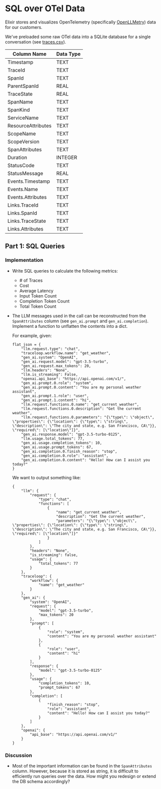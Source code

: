 # SQL over OTel Data

Elixir stores and visualizes OpenTelemetry (specifically [OpenLLMetry](https://github.com/traceloop/openllmetry)) data for our customers.

We've preloaded some raw OTel data into a SQLite database for a single conversation (see [traces.csv](./traces.csv)).

| Column Name        | Data Type |
| ------------------ | --------- |
| Timestamp          | TEXT      |
| TraceId            | TEXT      |
| SpanId             | TEXT      |
| ParentSpanId       | REAL      |
| TraceState         | REAL      |
| SpanName           | TEXT      |
| SpanKind           | TEXT      |
| ServiceName        | TEXT      |
| ResourceAttributes | TEXT      |
| ScopeName          | TEXT      |
| ScopeVersion       | TEXT      |
| SpanAttributes     | TEXT      |
| Duration           | INTEGER   |
| StatusCode         | TEXT      |
| StatusMessage      | REAL      |
| Events.Timestamp   | TEXT      |
| Events.Name        | TEXT      |
| Events.Attributes  | TEXT      |
| Links.TraceId      | TEXT      |
| Links.SpanId       | TEXT      |
| Links.TraceState   | TEXT      |
| Links.Attributes   | TEXT      |

## Part 1: SQL Queries

### Implementation

- Write SQL queries to calculate the following metrics:
  - \# of Traces
  - Cost
  - Average Latency
  - Input Token Count
  - Completion Token Count
  - Total Token Count
- The LLM messages used in the call can be reconstructed from the `SpanAttributes` column (see `gen_ai.prompt` and `gen_ai.completion`). Implement a function to unflatten the contents into a dict.

  For example, given:

  ```
  flat_json = {
      "llm.request.type": "chat",
      "traceloop.workflow.name": "get_weather",
      "gen_ai.system": "OpenAI",
      "gen_ai.request.model": "gpt-3.5-turbo",
      "gen_ai.request.max_tokens": 20,
      "llm.headers": "None",
      "llm.is_streaming": False,
      "openai.api_base": "https://api.openai.com/v1/",
      "gen_ai.prompt.0.role": "system",
      "gen_ai.prompt.0.content": "You are my personal weather assistant",
      "gen_ai.prompt.1.role": "user",
      "gen_ai.prompt.1.content": "hi",
      "llm.request.functions.0.name": "get_current_weather",
      "llm.request.functions.0.description": "Get the current weather",
      "llm.request.functions.0.parameters": "{\"type\": \"object\", \"properties\": {\"location\": {\"type\": \"string\", \"description\": \"The city and state, e.g. San Francisco, CA\"}}, \"required\": [\"location\"]}",
      "gen_ai.response.model": "gpt-3.5-turbo-0125",
      "llm.usage.total_tokens": 77,
      "gen_ai.usage.completion_tokens": 10,
      "gen_ai.usage.prompt_tokens": 67,
      "gen_ai.completion.0.finish_reason": "stop",
      "gen_ai.completion.0.role": "assistant",
      "gen_ai.completion.0.content": "Hello! How can I assist you today?"
  }
  ```

  We want to output something like:

  ```
  {
      "llm": {
          "request": {
              "type": "chat",
              "functions": [
                  {
                      "name": "get_current_weather",
                      "description": "Get the current weather",
                      "parameters": "{\"type\": \"object\", \"properties\": {\"location\": {\"type\": \"string\", \"description\": \"The city and state, e.g. San Francisco, CA\"}}, \"required\": [\"location\"]}"
                  }
              ]
          },
          "headers": "None",
          "is_streaming": false,
          "usage": {
              "total_tokens": 77
          }
      },
      "traceloop": {
          "workflow": {
              "name": "get_weather"
          }
      },
      "gen_ai": {
          "system": "OpenAI",
          "request": {
              "model": "gpt-3.5-turbo",
              "max_tokens": 20
          },
          "prompt": [
              {
                  "role": "system",
                  "content": "You are my personal weather assistant"
              },
              {
                  "role": "user",
                  "content": "hi"
              }
          ],
          "response": {
              "model": "gpt-3.5-turbo-0125"
          },
          "usage": {
              "completion_tokens": 10,
              "prompt_tokens": 67
          },
          "completion": [
              {
                  "finish_reason": "stop",
                  "role": "assistant",
                  "content": "Hello! How can I assist you today?"
              }
          ]
      },
      "openai": {
          "api_base": "https://api.openai.com/v1/"
      }
  }
  ```

### Discussion

- Most of the important information can be found in the `SpanAttributes` column. However, because it is stored as string, it is difficult to efficiently run queries over the data. How might you redesign or extend the DB schema accordingly?
